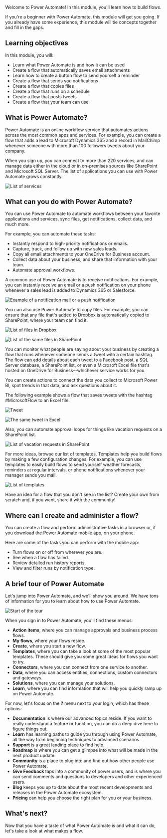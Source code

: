 Welcome to Power Automate! In this module, you'll learn how to build flows.

If you're a beginner with Power Automate, this module will get you going. If you already have some experience, this module will tie concepts together and fill in the gaps.

## Learning objectives
In this module, you will:
   - Learn what Power Automate is and how it can be used
   - Create a flow that automatically saves email attachments
   - Learn how to create a button flow to send yourself a reminder
   - Create a flow that sends you notifications
   - Create a flow that copies files
   - Create a flow that runs on a schedule
   - Create a flow that posts tweets
   - Create a flow that your team can use

## What is Power Automate?
Power Automate is an online workflow service that automates actions across the most common apps and services. For example, you can create a flow that adds a lead to Microsoft Dynamics 365 and a record in MailChimp whenever someone with more than 100 followers tweets about your company.

When you sign up, you can connect to more than 220 services, and can manage data either in the cloud or in on-premises sources like SharePoint and Microsoft SQL Server. The list of applications you can use with Power Automate grows constantly.

![List of services](../media/flow-services.png)

## What can you do with Power Automate?

You can use Power Automate to automate workflows between your favorite applications and services, sync files, get notifications, collect data, and much more. 

For example, you can automate these tasks:

* Instantly respond to high-priority notifications or emails.
* Capture, track, and follow up with new sales leads.
* Copy all email attachments to your OneDrive for Business account.
* Collect data about your business, and share that information with your team.
* Automate approval workflows.

A common use of Power Automate is to receive notifications. For example, you can instantly receive an email or a push notification on your phone whenever a sales lead is added to Dynamics 365 or Salesforce.

![Example of a notification mail or a push notification](../media/sales-lead.png)

You can also use Power Automate to copy files. For example, you can ensure that any file that's added to Dropbox is automatically copied to SharePoint, where your team can find it.

![List of files in Dropbox](../media/dropbox-files.png) 

![List of the same files in SharePoint](../media/sharepoint-files.png) 

You can monitor what people are saying about your business by creating a flow that runs whenever someone sends a tweet with a certain hashtag. The flow can add details about each tweet to a Facebook post, a SQL Server database, a SharePoint list, or even a Microsoft Excel file that's hosted on OneDrive for Business–-whichever service works for you. 

You can create actions to connect the data you collect to Microsoft Power BI, spot trends in that data, and ask questions about it.

The following example shows a flow that saves tweets with the hashtag #MicrosoftFlow to an Excel file.

![Tweet](../media/tweets-to-excel.png)

![The same tweet in Excel](../media/excel-tweets.png)

Also, you can automate approval loops for things like vacation requests on a SharePoint list.

![List of vacation requests in SharePoint](../media/vacation-requests.png)

For more ideas, browse our list of templates. Templates help you build flows by making a few configuration changes. For example, you can use templates to easily build flows to send yourself weather forecasts, reminders at regular intervals, or phone notifications whenever your manager sends you mail.

![List of templates](../media/templates-you-might-use.png)

Have an idea for a flow that you don't see in the list? Create your own from scratch and, if you want, share it with the community!

## Where can I create and administer a flow?

You can create a flow and perform administrative tasks in a browser or, if you download the Power Automate mobile app, on your phone.

Here are some of the tasks you can perform with the mobile app:

* Turn flows on or off from wherever you are.
* See when a flow has failed.
* Review detailed run history reports.
* View and filter runs by notification type.

## A brief tour of Power Automate
Let's jump into Power Automate, and we'll show you around. We have tons of information for you to learn about how to use Power Automate.

![Start of the tour](../media/start-of-tour.png)

When you sign in to Power Automate, you'll find these menus:

* **Action items**, where you can manage approvals and business process flows.
* **My flows**, where your flows reside.
* **Create**, where you start a new flow.
* **Templates**, where you can take a look at some of the most popular templates. These should give you some great ideas for flows you want to try.
* **Connectors**, where you can connect from one service to another.
* **Data**, where you can access entities, connections, custom connectors and gateways.
* **Solutions**, where you can manage your solutions. 
* **Learn**, where you can find information that will help you quickly ramp up on Power Automate.

For now, let's focus on the **?** menu next to your login, which has these options:

* **Documentation** is where our advanced topics reside. If you want to really understand a feature or function, you can do a deep dive here to figure things out.
* **Learn** has learning paths to guide you through using Power Automate, all the way from beginning techniques to advanced scenarios.
* **Support** is a great landing place to find help.
* **Roadmap** is where you can get a glimpse into what will be made in the next product update.
* **Community** is a place to plug into and find out how other people use Power Automate.
* **Give Feedback** taps into a community of power users, and is where you can send comments and questions to developers and other experienced users.
* **Blog** keeps you up to date about the most recent developments and releases in the Power Automate ecosystem.
* **Pricing** can help you choose the right plan for you or your business.

## What's next?
Now that you have a taste of what Power Automate is and what it can do, 
let's take a look at what makes a flow.
